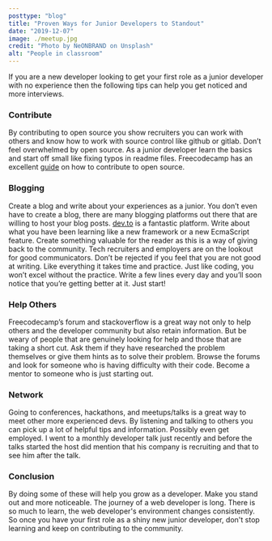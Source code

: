 ```yaml
---
posttype: "blog"
title: "Proven Ways for Junior Developers to Standout"
date: "2019-12-07"
image: ./meetup.jpg
credit: "Photo by NeONBRAND on Unsplash"
alt: "People in classroom"
---
```


If you are a new developer looking to get your first role as a junior developer with no experience then the following tips can help you get noticed and more interviews. 

### Contribute

By contributing to open source you show recruiters you can work with others and know how to work with source control like github or gitlab. Don’t feel overwhelmed by open source. As a junior developer learn the basics and start off small like fixing typos in readme files. Freecodecamp has an excellent [guide](https://github.com/freeCodeCamp/how-to-contribute-to-open-source) on how to contribute to open source. 

### Blogging

Create a blog and write about your experiences as a junior. You don’t even have to create a blog, there are many blogging platforms out there that are willing to host your blog posts. [dev.to](https://dev.to/) is a fantastic platform. 
Write about what you have been learning like a new framework or a new EcmaScript feature. Create something valuable for the reader as this is a way of giving back to the community. 
Tech recruiters and employers are on the lookout for good communicators. Don’t be rejected if you feel that you are not good at writing. Like everything it takes time and practice. Just like coding, you won’t excel without the practice. Write a few lines every day and you’ll soon notice that you’re getting better at it. Just start!

### Help Others

Freecodecamp’s forum and stackoverflow is a great way not only to help others and the developer community but also retain information.
But be weary of people that are genuinely looking for help and those that are taking a short cut. Ask them if they have researched the problem themselves or give them hints as to solve their problem. 
Browse the forums and look for someone who is having difficulty with their code. Become a mentor to someone who is just starting out. 

### Network

Going to conferences, hackathons, and meetups/talks is a great way to meet other more experienced devs. By listening and talking to others you can pick up a lot of helpful tips and information. Possibly even get employed. I went to a monthly developer talk just recently and before the talks started the host did mention that his company is recruiting and that to see him after the talk.

### Conclusion

By doing some of these will help you grow as a developer. Make you stand out and more noticeable. The journey of a web developer is long. There is so much to learn, the web developer's environment changes consistently.  So once you have your first role as a shiny new junior developer, don't stop learning and keep on contributing to the community.  